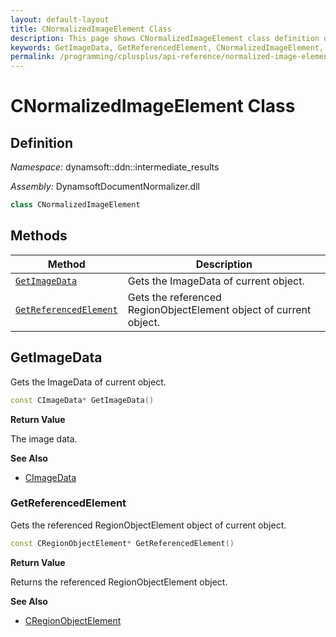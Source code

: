 ```yaml
---
layout: default-layout
title: CNormalizedImageElement Class
description: This page shows CNormalizedImageElement class definition of Dynamsoft Document Normalizer SDK C++ Edition.
keywords: GetImageData, GetReferencedElement, CNormalizedImageElement, api reference
permalink: /programming/cplusplus/api-reference/normalized-image-element.html
---
```


# CNormalizedImageElement Class

## Definition

*Namespace:* dynamsoft::ddn::intermediate_results

*Assembly:* DynamsoftDocumentNormalizer.dll

```cpp
class CNormalizedImageElement
```

## Methods

| Method | Description |
|--------|-------------|
| [`GetImageData`](#getimagedata) | Gets the ImageData of current object. |
| [`GetReferencedElement`](#getreferencedelement) | Gets the referenced RegionObjectElement object of current object. |

## GetImageData

Gets the ImageData of current object.

```cpp
const CImageData* GetImageData() 
```

**Return Value**

The image data.

**See Also**

* [CImageData]()

### GetReferencedElement

Gets the referenced RegionObjectElement object of current object.

```cpp
const CRegionObjectElement* GetReferencedElement()
```

**Return Value**

Returns the referenced RegionObjectElement object.

**See Also**

* [CRegionObjectElement]()
